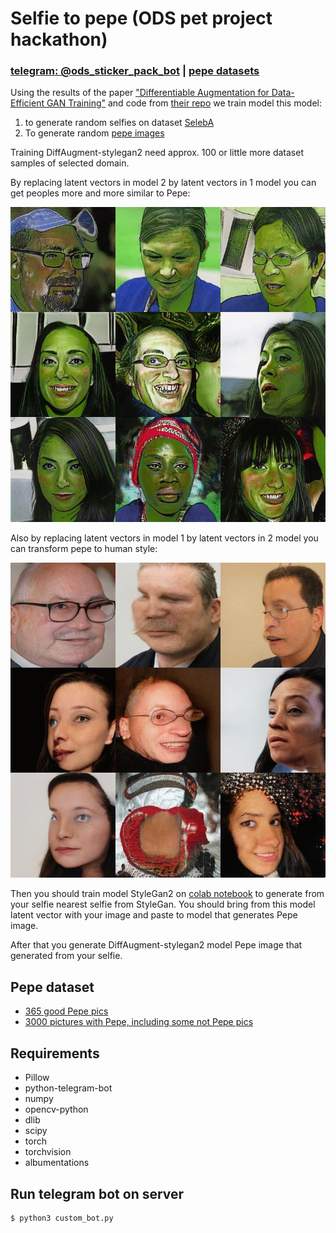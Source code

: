 # Selfie to pepe (ODS pet project hackathon)

### [telegram: @ods_sticker_pack_bot](https://t.me/ods_sticker_pack_bot) | [pepe datasets](https://drive.google.com/drive/folders/1A5lvBdknNP2qZ8ySwV7u-gbZA7graSsE?usp=sharing)

Using the results of the paper
["Differentiable Augmentation for Data-Efficient GAN Training"](https://hanlab.mit.edu/projects/data-efficient-gans/)
and code from [their repo](https://github.com/mit-han-lab/data-efficient-gans) we train model this model:
 1. to generate random selfies on dataset [SelebA](http://mmlab.ie.cuhk.edu.hk/projects/CelebA.html)
 2. To generate random [pepe images](https://drive.google.com/file/d/1kihnhn8UaUE0VTw9unEZKKpRBgPCCH4w/view?usp=sharing)
 
 
Training DiffAugment-stylegan2 need approx. 100 or little more dataset samples of selected domain.
 
By replacing latent vectors in model 2 by latent vectors in 1 model you can get peoples
 more and more similar to Pepe:
 
 
![selfie_to_pepe](./pictures/selfie_to_pepe.gif)



Also by replacing latent vectors in model 1 by latent vectors in 2 model you can transform pepe to human style:
 
 
![pepe_to_selfie](./pictures/pepe_to_selfie.gif)


Then you should train model StyleGan2 on 
[colab notebook](https://colab.research.google.com/drive/1s2XPNMwf6HDhrJ1FMwlW1jl-eQ2-_tlk?usp=sharing) 
to generate from your selfie nearest selfie from StyleGan. You should bring from this model latent vector 
with your image and paste to model that generates Pepe image.

After that you generate DiffAugment-stylegan2 model Pepe image that generated from your selfie.



## Pepe dataset

 - [365 good Pepe pics](https://drive.google.com/file/d/1kihnhn8UaUE0VTw9unEZKKpRBgPCCH4w/view?usp=sharing)
 - [3000 pictures with Pepe, including some not Pepe pics](https://drive.google.com/file/d/1It0uWyf0lgqPMSSkUeXzkIPGd8JXKyJA/view?usp=sharing)

## Requirements
 - Pillow
 - python-telegram-bot
 - numpy
 - opencv-python
 - dlib
 - scipy
 - torch
 - torchvision
 - albumentations
 
 
 
## Run telegram bot on server 
 ```shell
 $ python3 custom_bot.py
```

